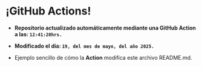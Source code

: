 # ¡GitHub Actions!
* **Repositorio actualizado automáticamente mediante una GitHub Action a las: `12:41:20hrs.`**
* **Modificado el día: `19, del mes de mayo, del año 2025.`**

* Ejemplo sencillo de cómo la **Action** modifica este archivo README.md.
